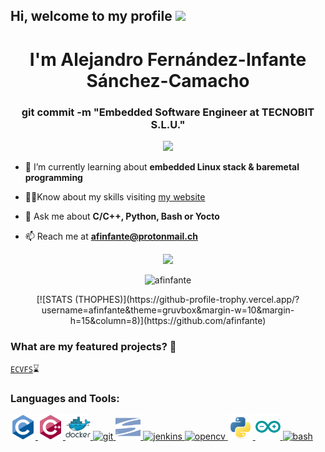 ## Hi, welcome to my profile <img src="https://raw.githubusercontent.com/iampavangandhi/iampavangandhi/master/gifs/Hi.gif" width="30px">

<h1 align="center">I'm Alejandro Fernández-Infante Sánchez-Camacho</h1>
<h3 align="center">git commit -m "Embedded Software Engineer at TECNOBIT S.L.U."</h3>

<p align="center">
  <a href="https://www.linkedin.com/in/afinfante/" target="_blank"><img src="https://img.shields.io/badge/Linkedin-Follow%20Alejandro-blue?logo=linkedin" /></a>
</p>

- 🌱 I’m currently learning about **embedded Linux stack & baremetal programming**

- 👨‍💻Know about my skills visiting [my website](https://afinfante.github.io/website)

- 💬 Ask me about **C/C++, Python, Bash or Yocto**

- 📫 Reach me at **afinfante@protonmail.ch**

<p align="center">
  <img src="https://github-readme-stats.vercel.app/api?username=afinfante&count_private=true&show_icons=true&theme=react&include_all_commits=true&hide=contribs" />
</p>

<p align="center">
  <img src="https://komarev.com/ghpvc/?username=afinfante&label=Profile%20views&color=0e75b6&style=flat" alt="afinfante" />
</p>

<p align="center">
[![STATS (THOPHES)](https://github-profile-trophy.vercel.app/?username=afinfante&theme=gruvbox&margin-w=10&margin-h=15&column=8)](https://github.com/afinfante)
</p>

### What are my featured projects? :rocket:
<code>[ECVFS](https://github.com/afinfante/ECVFS)</code>:hourglass:

<h3 align="left">Languages and Tools:</h3>
<p align="left">
   <a href="https://www.cprogramming.com/" target="_blank"> <img src="https://raw.githubusercontent.com/devicons/devicon/master/icons/c/c-original.svg" alt="c" width="40" height="40"/> </a>
   <a href="https://en.cppreference.com/w/" target="_blank"> <img src="https://raw.githubusercontent.com/devicons/devicon/master/icons/cplusplus/cplusplus-original.svg" alt="cplusplus" width="40" height="40"/> </a>
   <a href="https://www.docker.com/" target="_blank"> <img src="https://raw.githubusercontent.com/devicons/devicon/master/icons/docker/docker-original-wordmark.svg" alt="docker" width="40" height="40"/> </a>
   <a href="https://git-scm.com/" target="_blank"> <img src="https://www.vectorlogo.zone/logos/git-scm/git-scm-icon.svg" alt="git" width="40" height="40"/> </a>
   <a href="https://subversion.apache.org/" target="_blank"> <img src="https://raw.githubusercontent.com/devicons/devicon/master/icons/subversion/subversion-original.svg" alt="svn" width="40" height="40"/> </a>
   <a href="https://www.jenkins.io" target="_blank"> <img src="https://www.vectorlogo.zone/logos/jenkins/jenkins-icon.svg" alt="jenkins" width="40" height="40"/> </a>
   <a href="https://opencv.org/" target="_blank"> <img src="https://www.vectorlogo.zone/logos/opencv/opencv-icon.svg" alt="opencv" width="40" height="40"/> </a>
   <a href="https://www.python.org" target="_blank"> <img src="https://raw.githubusercontent.com/devicons/devicon/master/icons/python/python-original.svg" alt="python" width="40" height="40"/> </a>
   <a href="https://www.arduino.cc/" target="_blank"> <img src="https://raw.githubusercontent.com/devicons/devicon/master/icons/arduino/arduino-original.svg" alt="arduino" width="40" height="40"/> </a>
   <a href="https://www.gnu.org/software/bash/manual/bash.html" target="_blank"> <img src="https://www.vectorlogo.zone/logos/gnu_bash/gnu_bash-icon.svg" alt="bash" width="40" height="40"/> </a> </p>

